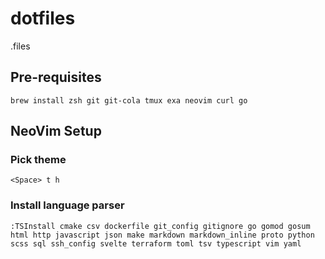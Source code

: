 # dotfiles

.files

## Pre-requisites

```
brew install zsh git git-cola tmux exa neovim curl go
```

## NeoVim Setup

### Pick theme

```
<Space> t h
```

### Install language parser

```
:TSInstall cmake csv dockerfile git_config gitignore go gomod gosum html http javascript json make markdown markdown_inline proto python scss sql ssh_config svelte terraform toml tsv typescript vim yaml
```

